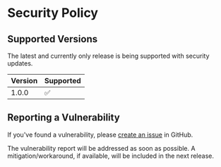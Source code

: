 # Security Policy

## Supported Versions

The latest and currently only release is being supported with security updates.

| Version | Supported          |
| ------- | ------------------ |
| 1.0.0   | :white_check_mark: |

## Reporting a Vulnerability

If you've found a vulnerability, please [create an issue](https://github.com/sethcg/ncbi-gene-finder/issues/new) in GitHub.

The vulnerability report will be addressed as soon as possible. A mitigation/workaround, if available, will be included in the next release.
